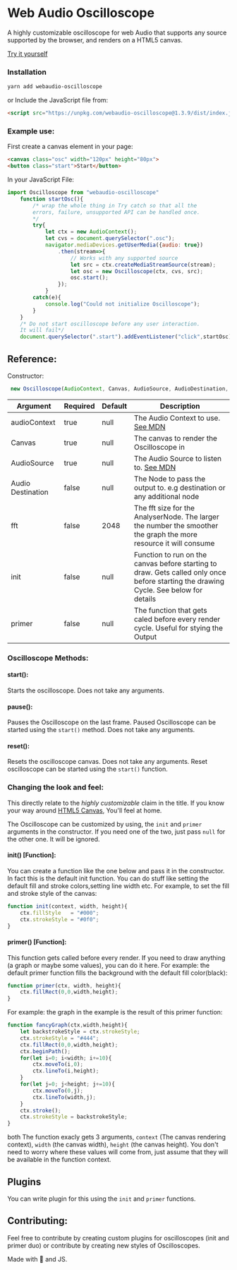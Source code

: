 # Web Audio Oscilloscope

A highly customizable oscilloscope for web Audio that supports any source supported by the browser, and renders on a HTML5 canvas. 

[Try it yourself](https://theanam.github.io/webaudio-oscilloscope/)

### Installation
```bash
yarn add webaudio-oscilloscope
```

or Include the JavaScript file from: 

```html
<script src="https://unpkg.com/webaudio-oscilloscope@1.3.9/dist/index.js"></script>
```

### Example use: 
First create a canvas element in your page: 
```html
<canvas class="osc" width="120px" height="80px">
<button class="start">Start</button>
```
In your JavaScript File:

```js
import Oscilloscope from "webaudio-oscilloscope"
    function startOsc(){
        /* wrap the whole thing in Try catch so that all the
        errors, failure, unsupported API can be handled once.
        */
        try{
            let ctx = new AudioContext();
            let cvs = document.querySelector(".osc");
            navigator.mediaDevices.getUserMedia({audio: true})
                .then(stream=>{
                    // Works with any supported source
                    let src = ctx.createMediaStreamSource(stream);
                    let osc = new Oscilloscope(ctx, cvs, src);
                    osc.start();
                });
            }
        catch(e){
            console.log("Could not initialize Oscilloscope");
        }
    }
    /* Do not start oscilloscope before any user interaction.
    It will fail*/
    document.querySelector(".start").addEventListener("click",startOsc);
```

## Reference: 

Constructor: 

```js
 new Oscilloscope(AudioContext, Canvas, AudioSource, AudioDestination, [fft, init,primer])
```

Argument | Required | Default | Description |
---------|----------| --------|-------------|
audioContext | true | null    | The Audio Context to use. [See MDN](https://developer.mozilla.org/en-US/docs/Web/API/AudioContext)|
Canvas | true | null | The canvas to render the Oscilloscope in|
AudioSource | true | null | The Audio Source to listen to. [See MDN](https://developer.mozilla.org/en-US/docs/Web/API/AudioContext)|
Audio Destination | false | null | The Node to pass the output to. e.g destination or any additional node|
fft | false | 2048 | The fft size for the AnalyserNode. The larger the number the smoother the graph the more resource it will consume|
init | false | null | Function to run on the canvas before starting to draw. Gets called only once before starting the drawing Cycle. See below for details|
primer | false | null | The function that gets caled before every render cycle. Useful for stying the Output| 

### Oscilloscope Methods: 

#### start(): 
Starts the oscilloscope. Does not take any arguments. 

#### pause(): 
Pauses the Oscilloscope on the last frame. Paused Oscilloscope can be started using the `start()` method. Does not take any arguments.

#### reset():
Resets the oscilloscope canvas. Does not take any arguments. Reset oscilloscope can be started using the `start()` function.


### Changing the look and feel: 

This directly relate to the *highly customizable* claim in the title. If you know your way around [HTML5 Canvas](https://developer.mozilla.org/en-US/docs/Web/API/Canvas_API), You'll feel at home. 

The Oscilloscope can be customized by using, the `init` and `primer` arguments in the constructor. If you need one of the two, just pass `null` for the other one. It will be ignored.

#### init() [Function]: 
You can create a function like the one below and pass it in the constructor. In fact this is the default init function. You can do stuff like setting the default fill and stroke colors,setting line width etc. For example, to set the fill and stroke style of the canvas: 

```js
function init(context, width, height){
    ctx.fillStyle   = "#000";
    ctx.strokeStyle = "#0f0";
}
```

#### primer() [Function]:
This function gets called before every render. If you need to draw anything (a graph or maybe some values), you can do it here. For example: the default primer function fills the background with the default fill color(black):

```js
function primer(ctx, width, height){
    ctx.fillRect(0,0,width,height);
}
```
For example: the graph in the example is the result of this primer function: 
```js
function fancyGraph(ctx,width,height){
    let backstrokeStyle = ctx.strokeStyle;
    ctx.strokeStyle = "#444";
    ctx.fillRect(0,0,width,height);
    ctx.beginPath();
    for(let i=0; i<width; i+=10){
        ctx.moveTo(i,0);
        ctx.lineTo(i,height);
    }
    for(let j=0; j<height; j+=10){
        ctx.moveTo(0,j);
        ctx.lineTo(width,j);
    }
    ctx.stroke();
    ctx.strokeStyle = backstrokeStyle;
}
```
both The function exacly gets 3 arguments, `context` (The canvas rendering context), `width` (the canvas width), `height` (the canvas height). You don't need to worry where these values will come from, just assume that they will be available in the function context.

## Plugins

You can write plugin for this using the `init` and `primer` functions. 

## Contributing:

Feel free to contribute by creating custom plugins for oscilloscopes (init and primer duo) or contribute by creating new styles of Oscilloscopes. 

Made with 🖤 and JS.